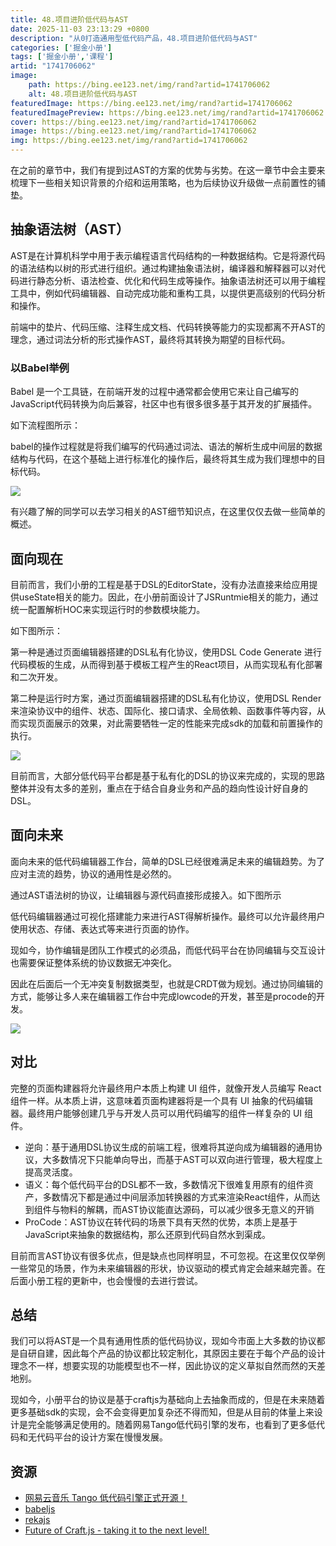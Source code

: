```yaml
---
title: 48.项目进阶低代码与AST
date: 2025-11-03 23:13:29 +0800
description: "从0打造通用型低代码产品，48.项目进阶低代码与AST"
categories: ['掘金小册']
tags: ['掘金小册','课程']
artid: "1741706062"
image:
    path: https://bing.ee123.net/img/rand?artid=1741706062
    alt: 48.项目进阶低代码与AST
featuredImage: https://bing.ee123.net/img/rand?artid=1741706062
featuredImagePreview: https://bing.ee123.net/img/rand?artid=1741706062
cover: https://bing.ee123.net/img/rand?artid=1741706062
image: https://bing.ee123.net/img/rand?artid=1741706062
img: https://bing.ee123.net/img/rand?artid=1741706062
---
```


在之前的章节中，我们有提到过AST的方案的优势与劣势。在这一章节中会主要来梳理下一些相关知识背景的介绍和运用策略，也为后续协议升级做一点前置性的铺垫。

## 抽象语法树（AST）

AST是在计算机科学中用于表示编程语言代码结构的一种数据结构。它是将源代码的语法结构以树的形式进行组织。通过构建抽象语法树，编译器和解释器可以对代码进行静态分析、语法检查、优化和代码生成等操作。抽象语法树还可以用于编程工具中，例如代码编辑器、自动完成功能和重构工具，以提供更高级别的代码分析和操作。

前端中的垫片、代码压缩、注释生成文档、代码转换等能力的实现都离不开AST的理念，通过词法分析的形式操作AST，最终将其转换为期望的目标代码。

### 以Babel举例

Babel 是一个工具链，在前端开发的过程中通常都会使用它来让自己编写的JavaScript代码转换为向后兼容，社区中也有很多很多基于其开发的扩展插件。

如下流程图所示：

babel的操作过程就是将我们编写的代码通过词法、语法的解析生成中间层的数据结构与代码，在这个基础上进行标准化的操作后，最终将其生成为我们理想中的目标代码。

![](https://p3-juejin.byteimg.com/tos-cn-i-k3u1fbpfcp/f467a53deb8e48368bab9d4e3634df5d~tplv-k3u1fbpfcp-jj-mark:0:0:0:0:q75.image#?w=1956&h=288&s=40287&e=jpg&b=ffffff)

有兴趣了解的同学可以去学习相关的AST细节知识点，在这里仅仅去做一些简单的概述。

## 面向现在

目前而言，我们小册的工程是基于DSL的EditorState，没有办法直接来给应用提供useState相关的能力。因此，在小册前面设计了JSRuntmie相关的能力，通过统一配置解析HOC来实现运行时的参数模块能力。

如下图所示：

第一种是通过页面编辑器搭建的DSL私有化协议，使用DSL Code Generate 进行代码模板的生成，从而得到基于模板工程产生的React项目，从而实现私有化部署和二次开发。

第二种是运行时方案，通过页面编辑器搭建的DSL私有化协议，使用DSL Render来渲染协议中的组件、状态、国际化、接口请求、全局依赖、函数事件等内容，从而实现页面展示的效果，对此需要牺牲一定的性能来完成sdk的加载和前置操作的执行。

![](https://p3-juejin.byteimg.com/tos-cn-i-k3u1fbpfcp/b065d6fa95e9438eac4eb532c9298617~tplv-k3u1fbpfcp-jj-mark:0:0:0:0:q75.image#?w=1034&h=818&s=53244&e=jpg&b=ffffff)

目前而言，大部分低代码平台都是基于私有化的DSL的协议来完成的，实现的思路整体并没有太多的差别，重点在于结合自身业务和产品的趋向性设计好自身的DSL。

## 面向未来

面向未来的低代码编辑器工作台，简单的DSL已经很难满足未来的编辑趋势。为了应对主流的趋势，协议的通用性是必然的。

通过AST语法树的协议，让编辑器与源代码直接形成接入。如下图所示

低代码编辑器通过可视化搭建能力来进行AST得解析操作。最终可以允许最终用户使用状态、存储、表达式等来进行页面的协作。

现如今，协作编辑是团队工作模式的必须品，而低代码平台在协同编辑与交互设计也需要保证整体系统的协议数据无冲突化。

因此在后面后一个无冲突复制数据类型，也就是CRDT做为规划。通过协同编辑的方式，能够让多人来在编辑器工作台中完成lowcode的开发，甚至是procode的开发。

![](https://p3-juejin.byteimg.com/tos-cn-i-k3u1fbpfcp/d6f2de04b1ae400a94a97ef0b93f4dbf~tplv-k3u1fbpfcp-jj-mark:0:0:0:0:q75.image#?w=1150&h=836&s=40752&e=jpg&b=ffffff)

## 对比

完整的页面构建器将允许最终用户本质上构建 UI 组件，就像开发人员编写 React 组件一样。从本质上讲，这意味着页面构建器将是一个具有 UI 抽象的代码编辑器。最终用户能够创建几乎与开发人员可以用代码编写的组件一样复杂的 UI 组件。

-   逆向：基于通用DSL协议生成的前端工程，很难将其逆向成为编辑器的通用协议，大多数情况下只能单向导出，而基于AST可以双向进行管理，极大程度上提高灵活度。
-   语义：每个低代码平台的DSL都不一致，多数情况下很难复用原有的组件资产，多数情况下都是通过中间层添加转换器的方式来渲染React组件，从而达到组件与物料的解耦，而AST协议能直达源码，可以减少很多无意义的开销
-   ProCode：AST协议在转代码的场景下具有天然的优势，本质上是基于JavaScript来抽象的数据结构，那么还原到代码自然水到渠成。

目前而言AST协议有很多优点，但是缺点也同样明显，不可忽视。在这里仅仅举例一些常见的场景，作为未来编辑器的形状，协议驱动的模式肯定会越来越完善。在后面小册工程的更新中，也会慢慢的去进行尝试。

## 总结

我们可以将AST是一个具有通用性质的低代码协议，现如今市面上大多数的协议都是自研自建，因此每个产品的协议都比较定制化，其原因主要在于每个产品的设计理念不一样，想要实现的功能模型也不一样，因此协议的定义草拟自然而然的天差地别。

现如今，小册平台的协议是基于craftjs为基础向上去抽象而成的，但是在未来随着更多基础sdk的实现，会不会变得更加复杂还不得而知，但是从目前的体量上来设计是完全能够满足使用的。随着网易Tango低代码引擎的发布，也看到了更多低代码和无代码平台的设计方案在慢慢发展。

## 资源

-   [网易云音乐 Tango 低代码引擎正式开源！](https://juejin.cn/post/7273051203562749971?searchId=202402041718469483D25CE0EDCA0DA969#heading-3)
-   [babeljs](https://babeljs.io/docs/usage)
-   [rekajs](https://reka.js.org/docs/introduction)
-   [Future of Craft.js - taking it to the next level! ](https://github.com/prevwong/craft.js/issues/507)